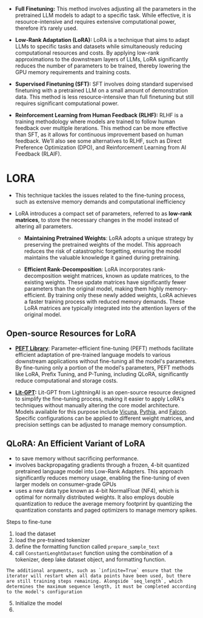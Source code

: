 - **Full Finetuning:** This method involves adjusting all the parameters in the pretrained LLM models to adapt to a specific task. While effective, it is resource-intensive and requires extensive computational power, therefore it’s rarely used.

- **Low-Rank Adaptation (LoRA):** LoRA is a technique that aims to adapt LLMs to specific tasks and datasets while simultaneously reducing computational resources and costs. By applying low-rank approximations to the downstream layers of LLMs, LoRA significantly reduces the number of parameters to be trained, thereby lowering the GPU memory requirements and training costs. 

- **Supervised Finetuning (SFT):** SFT involves doing standard supervised finetuning with a pretrained LLM on a small amount of demonstration data. This method is less resource-intensive than full finetuning but still requires significant computational power.

- **Reinforcement Learning from Human Feedback (RLHF):** RLHF is a training methodology where models are trained to follow human feedback over multiple iterations. This method can be more effective than SFT, as it allows for continuous improvement based on human feedback. We’ll also see some alternatives to RLHF, such as Direct Preference Optimization (DPO), and Reinforcement Learning from AI Feedback (RLAIF).



# LORA

- This technique tackles the issues related to the fine-tuning process, such as extensive memory demands and computational inefficiency

- LoRA introduces a compact set of parameters, referred to as **low-rank matrices**, to store the necessary changes in the model instead of altering all parameters.

	- **Maintaining Pretrained Weights**: LoRA adopts a unique strategy by preserving the pretrained weights of the model. This approach reduces the risk of catastrophic forgetting, ensuring the model maintains the valuable knowledge it gained during pretraining.

	- **Efficient Rank-Decomposition**: LoRA incorporates rank-decomposition weight matrices, known as update matrices, to the existing weights. These update matrices have significantly fewer parameters than the original model, making them highly memory-efficient. By training only these newly added weights, LoRA achieves a faster training process with reduced memory demands. These LoRA matrices are typically integrated into the attention layers of the original model.


## **Open-source Resources for LoRA**

- [**PEFT Library**](https://github.com/huggingface/peft): Parameter-efficient fine-tuning (PEFT) methods facilitate efficient adaptation of pre-trained language models to various downstream applications without fine-tuning all the model's parameters. By fine-tuning only a portion of the model's parameters, PEFT methods like LoRA, Prefix Tuning, and P-Tuning, including QLoRA, significantly reduce computational and storage costs.

- [**Lit-GPT**](https://github.com/Lightning-AI/lit-gpt)**:** Lit-GPT from LightningAI is an open-source resource designed to simplify the fine-tuning process, making it easier to apply LoRA's techniques without manually altering the core model architecture. Models available for this purpose include [Vicuna](https://lmsys.org/blog/2023-03-30-vicuna/), [Pythia](https://www.eleuther.ai/papers-blog/pythia-a-suite-for-analyzing-large-language-modelsacross-training-and-scaling), and [Falcon](https://falconllm.tii.ae/). Specific configurations can be applied to different weight matrices, and precision settings can be adjusted to manage memory consumption.

## QLoRA: An Efficient Variant of LoRA

- to save memory without sacrificing performance.
- involves backpropagating gradients through a frozen, 4-bit quantized pretrained language model into Low-Rank Adapters. This approach significantly reduces memory usage, enabling the fine-tuning of even larger models on consumer-grade GPUs
- uses a new data type known as 4-bit NormalFloat (NF4), which is optimal for normally distributed weights. It also employs double quantization to reduce the average memory footprint by quantizing the quantization constants and paged optimizers to manage memory spikes.

Steps to fine-tune

1. load the dataset
2. load the pre-trained tokenizer
3. define the formatting function called `prepare_sample_text`
4. call `ConstantLenghtDataset` function  using the combination of a tokenizer, deep lake dataset object, and formatting function.
```
The additional arguments, such as `infinite=True` ensure that the iterator will restart when all data points have been used, but there are still training steps remaining. Alongside `seq_length`, which determines the maximum sequence length, it must be completed according to the model's configuration
```

5. Initialize the model
6. 